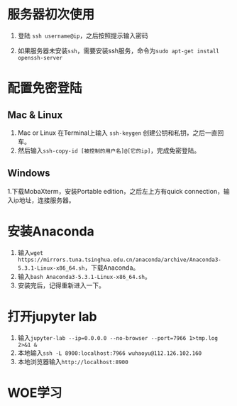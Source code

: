 # 服务器初次使用

1. 登陆 `ssh username@ip`，之后按照提示输入密码

2. 如果服务器未安装`ssh`，需要安装ssh服务，命令为`sudo apt-get install openssh-server`

   

# 配置免密登陆

## Mac & Linux

1. Mac or Linux 在Terminal上输入 `ssh-keygen` 创建公钥和私钥，之后一直回车。
2. 然后输入`ssh-copy-id [被控制的用户名]@[它的ip]`，完成免密登陆。

## Windows

1.下载MobaXterm，安装Portable edition，之后左上方有quick connection，输入ip地址，连接服务器。



# 安装Anaconda

1. 输入`wget https://mirrors.tuna.tsinghua.edu.cn/anaconda/archive/Anaconda3-5.3.1-Linux-x86_64.sh`，下载Anaconda。
2. 输入`bash Anaconda3-5.3.1-Linux-x86_64.sh`。
3. 安装完后，记得重新进入一下。

# 打开jupyter lab

1. 输入`jupyter-lab --ip=0.0.0.0 --no-browser --port=7966 1>tmp.log 2>&1 &`
2. 本地输入`ssh -L 8900:localhost:7966 wuhaoyu@112.126.102.160`
3. 本地浏览器输入`http://localhost:8900`





# WOE学习

